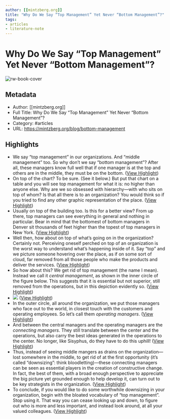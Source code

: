 ```yaml
---
author: [[mintzberg.org]]
title: "Why Do We Say “Top Management” Yet Never “Bottom Management”?"
tags: 
- articles
- literature-note
---
```

# Why Do We Say “Top Management” Yet Never “Bottom Management”?

![rw-book-cover](https://readwise-assets.s3.amazonaws.com/static/images/article3.5c705a01b476.png)

## Metadata
- Author: [[mintzberg.org]]
- Full Title: Why Do We Say “Top Management” Yet Never “Bottom Management”?
- Category: #articles
- URL: https://mintzberg.org/blog/bottom-management

## Highlights
- We say “top management” in our organizations. And “middle management” too. So why don’t we say “bottom management”? After all, these managers know full well that if one manager is at the top and others are in the middle, they must be on the bottom. ([View Highlight](https://read.readwise.io/read/01h5yh8xf6exvv5j9y0djyz725))
- On top of the chart? To be sure. (See it below.) But put that chart on a table and you will see top management for what it is: no higher than anyone else. Why are we so obsessed with hierarchy—with who sits on top of whom? Is that all there is to an organization? You would think so if you tried to find any other graphic representation of the place. ([View Highlight](https://read.readwise.io/read/01h5yh9dhhgq3r0fwpc396cj48))
- Usually on top of the building too. Is this for a better view? From up there, top managers can see everything in general and nothing in particular. Bear in mind that the bottomest of bottom managers in Denver sit thousands of feet higher than the topest of top managers in New York. ([View Highlight](https://read.readwise.io/read/01h5yh9rz1ptd251jc8csza40e))
- Well then, how about on top of what’s going on in the organization? Certainly not. Perceiving oneself perched on top of an organization is the worst way to understand what’s happening inside of it. Say “top” and we picture someone hovering over the place, as if on some sort of cloud, far removed from all those people who make the products and deliver the services. ([View Highlight](https://read.readwise.io/read/01h5yha8k8rwv4x5sy5yjxgynq))
- So how about this? We get rid of top management (the name I mean). Instead we call it *central management*, as shown in the inner circle of the figure below. This suggests that it is essential but not superior, still removed from the operations, but in this depiction evidently so. ([View Highlight](https://read.readwise.io/read/01h5yhaf8xkpdnyn492yfsbyda))
- ![](https://mintzberg.org/sites/default/files/bottom-management-figure-1.png) ([View Highlight](https://read.readwise.io/read/01h5yhaa6hb62zsk9swsnxga06))
- In the outer circle, all around the organization, we put those managers who face out to the world, in closest touch with the customers and operating employees. So let’s call them *operating managers*. ([View Highlight](https://read.readwise.io/read/01h5yhc2spmpjs88msx8gmx174))
- And between the central managers and the operating managers are the *connecting managers*. They still translate between the center and the operations, but also carry the best ideas generated in the operations to the center. No longer, like Sisyphus, do they have to do this uphill! ([View Highlight](https://read.readwise.io/read/01h5yhc41qgmh3dd1wjdbdzpdr))
- Thus, instead of seeing middle mangers as drains on the organization—lost somewhere in the middle, to get rid of at the first opportunity (it’s called “downsizing”: think bloodletting)—these connecting managers can be seen as essential players in the creation of constructive change. In fact, the best of them, with a broad enough perspective to appreciate the big picture yet grounded enough to help develop it, can turn out to be key strategists in the organization. ([View Highlight](https://read.readwise.io/read/01h5yhdwvkbvpcb51dbah42ncx))
- To conclude, if you would like to do some worthwhile downsizing in your organization, begin with the bloated vocabulary of “top management”. Stop using it. That way you can cease looking up and down, to figure out who is more and less important, and instead look around, at all your valued colleagues. ([View Highlight](https://read.readwise.io/read/01h5yhee54y0nvsc2bedhrczwm))
